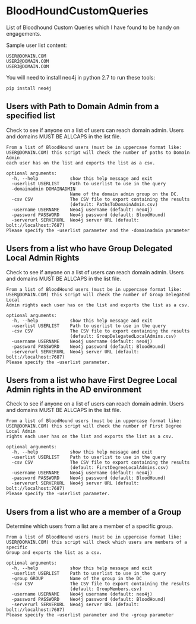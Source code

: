 # BloodHoundCustomQueries
List of Bloodhound Custom Queries which I have found to be handy on engagements.

Sample user list content:
```
USER@DOMAIN.COM
USER2@DOMAIN.COM
USER3@DOMAIN.COM
```

You will need to install neo4j in python 2.7 to run these tools:
```
pip install neo4j
```

## Users with Path to Domain Admin from a specified list
Check to see if anyone on a list of users can reach domain admin. Users and domains MUST BE ALLCAPS in the list file.
```
From a list of BloodHound users (must be in uppercase format like:
USER@DOMAIN.COM) this script will check the number of paths to Domain Admin
each user has on the list and exports the list as a csv.

optional arguments:
  -h, --help            show this help message and exit
  -userlist USERLIST    Path to userlist to use in the query
  -domainadmin DOMAINADMIN
                        Name of the domain admin group on the DC.
  -csv CSV              The CSV file to export containing the results
                        (default: PathsToDomainAdmin.csv)
  -username USERNAME    Neo4j username (default: neo4j)
  -password PASSWORD    Neo4j password (default: BloodHound)
  -serverurl SERVERURL  Neo4j server URL (default: bolt://localhost:7687)
Please specify the -userlist parameter and the -domainadmin parameter
```

## Users from a list who have Group Delegated Local Admin Rights
Check to see if anyone on a list of users can reach domain admin. Users and domains MUST BE ALLCAPS in the list file.

```
From a list of BloodHound users (must be in uppercase format like:
USER@DOMAIN.COM) this script will check the number of Group Delegated Local
Admin rights each user has on the list and exports the list as a csv.

optional arguments:
  -h, --help            show this help message and exit
  -userlist USERLIST    Path to userlist to use in the query
  -csv CSV              The CSV file to export containing the results
                        (default: GroupDelegatedLocalAdmins.csv)
  -username USERNAME    Neo4j username (default: neo4j)
  -password PASSWORD    Neo4j password (default: BloodHound)
  -serverurl SERVERURL  Neo4j server URL (default: bolt://localhost:7687)
Please specify the -userlist parameter.

```

## Users from a list who have First Degree Local Admin rights in the AD environment
Check to see if anyone on a list of users can reach domain admin. Users and domains MUST BE ALLCAPS in the list file.

```
From a list of BloodHound users (must be in uppercase format like:
USER@DOMAIN.COM) this script will check the number of First Degree Local Admin
rights each user has on the list and exports the list as a csv.

optional arguments:
  -h, --help            show this help message and exit
  -userlist USERLIST    Path to userlist to use in the query
  -csv CSV              The CSV file to export containing the results
                        (default: FirstDegreeLocalAdmins.csv)
  -username USERNAME    Neo4j username (default: neo4j)
  -password PASSWORD    Neo4j password (default: BloodHound)
  -serverurl SERVERURL  Neo4j server URL (default: bolt://localhost:7687)
Please specify the -userlist parameter.

```


## Users from a list who are a member of a Group
Determine which users from a list are a member of a specific group.
```
From a list of BloodHound users (must be in uppercase format like:
USER@DOMAIN.COM) this script will check which users are members of a specific
Group and exports the list as a csv.

optional arguments:
  -h, --help            show this help message and exit
  -userlist USERLIST    Path to userlist to use in the query
  -group GROUP          Name of the group in the DC
  -csv CSV              The CSV file to export containing the results
                        (default: GroupMembers.csv)
  -username USERNAME    Neo4j username (default: neo4j)
  -password PASSWORD    Neo4j password (default: BloodHound)
  -serverurl SERVERURL  Neo4j server URL (default: bolt://localhost:7687)
Please specify the -userlist parameter and the -group parameter
```
